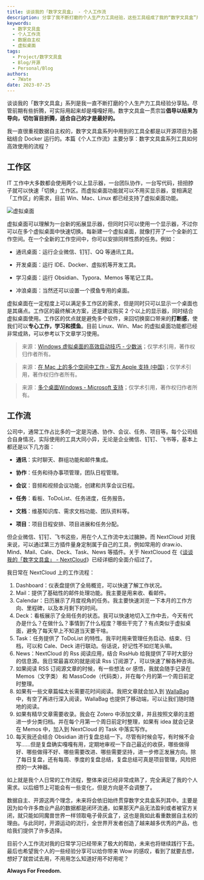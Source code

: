 ```yaml
---
title: 谈谈我的「数字文具盒」 - 个人工作流
description: 分享了我不断打磨的个人生产力工具经验，这些工具组成了我的“数字文具盒”系列。强调了以结果为导向的原则，警告读者不要盲目折腾，而是要选择适合自己的工具。
keywords:
  - 数字文具盒
  - 个人工作流
  - 数据自主权
  - 虚拟桌面
tags:
  - Project/数字文具盒
  - Blog/开源
  - Personal/Blog
authors:
  - 7Wate
date: 2023-07-25
---
```


谈谈我的「数字文具盒」系列是我一直不断打磨的个人生产力工具经验分享贴。尽管前期有些折腾，可实际用起来却是嘎嘎好用。数字文具盒一贯宗旨**倡导以结果为导向，切勿盲目折腾，适合自己的才是最好的。**

我一直很重视数据自主权的，数字文具盒系列中用到的工具全都是以开源项目为基础结合 Docker 运行的。本篇《个人工作流》主要分享：数字文具盒系列工具如何高效使用的流程？

## 工作区

IT 工作中大多数都会使用两个以上显示器，一台团队协作，一台写代码，扭扭脖子就可以快速「切换」工作区。而虚拟桌面功能就可以不用买显示器，变相满足「工作区」的需求，目前 Win、Mac、Linux 都已经支持了虚拟桌面功能。

![虚拟桌面](https://static.7wate.com/img/2023/07/25/761b13aa5c086.png)

虚拟桌面可以理解为一台新的拓展显示器，但同时只可以使用一个显示器，不过你可以在多个虚拟桌面中快速切换。每新建一个虚拟桌面，就像打开了一个全新的工作空间。在一个全新的工作空间中，你可以安排同样性质的任务。例如：

- 通讯桌面：运行企业微信、钉钉、QQ 等通讯工具。

- 开发桌面：运行 IDE、Docker、虚拟机等开发工具。

- 学习桌面：运行 Obsidian、Typora、Memos 等笔记工具。

- 冲浪桌面：当然还可以设置一个摸鱼专用的桌面。

虚拟桌面在一定程度上可以满足多工作区的需求，但是同时只可以显示一个桌面也是其痛点。工作区的最终解决方案，还是建议购买 2 个以上的显示器，同时结合虚拟桌面使用。工作区的优点就是避免多个软件，来回切换窗口带来的**打断感**，使我们可以**专心工作，学习和摸鱼**。目前 Linux、Win、Mac 的虚拟桌面功能都已经非常成熟，可以参考以下文章学习使用。

> 来源：[Windows 虚拟桌面的高效启动技巧 - 少数派](https://sspai.com/post/45594)；仅学术引用，著作权归作者所有。

> 来源：[在 Mac 上的多个空间中工作 - 官方 Apple 支持 (中国)](https://support.apple.com/zh-cn/guide/mac-help/mh14112/mac)；仅学术引用，著作权归作者所有。

> 来源：[多个桌面Windows - Microsoft 支持](https://support.microsoft.com/zh-cn/windows/%E5%A4%9A%E4%B8%AA%E6%A1%8C%E9%9D%A2windows-36f52e38-5b4a-557b-2ff9-e1a60c976434)；仅学术引用，著作权归作者所有。

## 工作流

公司中，通常工作占比多的一定是沟通、协作、会议、任务、项目等。每个公司结合自身情况，实际使用的工具大同小异，无论是企业微信、钉钉、飞书等，基本上都还是以下几方面：

- **通讯**：实时聊天、群组功能和邮件集成。

- **协作**：任务和待办事项管理，团队日程管理。

- **会议**：音频和视频会议功能，创建和共享会议日程。

- **任务**：看板、ToDoList、任务进度，任务报告。

- **文档**：维基知识库、需求文档功能、团队资料等。

- **项目**：项目日程安排、项目进展和任务分配。

但企业微信、钉钉、飞书这些，用在个人工作流中太过臃肿。而 NextCloud 对我来说，可以通过第三方插件量身定制属于自己的工具，例如常用的 draw.io、Mind、Mail、Cale、Deck、Task、News 等插件。关于 NextClouod 在《[谈谈我的「数字文具盒」 - NextCloud](http://blog.7wate.com/?p=95)》已经详细的全面介绍过了。

我日常在 NextCloud 上的工作流程：

1. Dashboard：仪表盘提供了全局概览，可以快速了解工作状况。
2. Mail：提供了基础性的邮件处理功能。我主要是用来收、看邮件。
3. Calendar：日历展示了月度视角的任务。我主要快速浏览一下本月的工作方向、里程碑，以及本月剩下的时间。
4. Deck：看板展示了全局任务的状态。我可以快速地切入工作中去，今天有代办是什么？在做什么？事情到了什么程度？哪些干完了？有点类似于虚拟桌面，避免了每天早上不知道当天要干啥。
5. Task：任务提供了 ToDoList 的特性。我平时用来管理任务启动、结束、归档，可以和 Cale、Deck 进行联动。俗话说，好记性不如烂笔头嘛。
6. News：NextCloud 的 Rss 阅读应用，结合 RssHub 给我提供了平时大部分的信息源。我日常最喜欢的就是阅读 Rss 订阅源了，可以快速了解各种咨询。
7. 如果阅读 RSS 订阅源文章的时候，有一些想法 or 感悟，我就会随手记录在 Memos（文字类） 和 MassCode（代码类），并在每个月的第一个周日前定时整理。
8. 如果有一些文章篇幅太长需要花时间阅读。我把文章就会加入到 [WallaBag](https://github.com/wallabag/wallabag) 中，有空了再进行深入阅读，WallaBag 也提供了移动端，可以让我们随时随地的阅读。
9. 如果有精华文章需要收录。我会在 Zotero 中添加文章，并且按照文章的主题进一步分类归档。并在每个月第一个周日前定时整理，如果有 idea 就会记录在 Memos 中，加入到 NextCloud 的 Task 中落实写作。
10. 每天我还会结合 Obsidian 进行复盘总结一下。尽管有时候会写，有时候不会写……但是复盘确实嘎嘎有用，定期地审视一下自己最近的收获，哪些做得好、哪些做得不好、哪些需要改进、哪些需要坚持，进一步修正发展方向。除了每日复盘，还有每周、季度的复盘总结，复盘总结可真是项目管理，风险把控的一大神器。

如上就是我个人日常的工作流程，整体来说已经非常成熟了，完全满足了我的个人需求。以后细节上可能会有一些变化，但是方向是不会调整了。

数据自主、开源这两个理念，未来将会依旧始终贯穿数字文具盒系列其中。主要是因为如今许多商业产品的数据都是闭环流通，如果那天产品无法盈利或者被官方关闭，就只能如同魔兽世界一样领取电子骨灰盒了，这也是我如此看重数据自主权的理由。与此同时，开源运动的流行，全世界开发者创造了越来越多优秀的产品，也给我们提供了许多选择。

目前个人工作流对我的日常学习已经带来了极大的帮助，未来也将继续践行下去。最后也希望我个人的一些经验分享可以给你带来 Wow 的感叹，看到了就要去想，想好了就尝试去用，不用用怎么知道好用不好用呢？

**Always For Freedom.**
